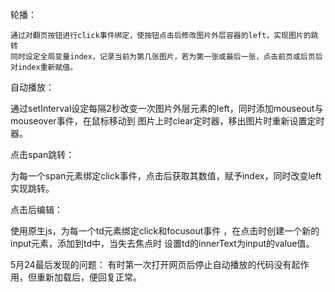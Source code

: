 轮播：
    
    通过对翻页按钮进行click事件绑定，使按钮点击后修改图片外层容器的left，实现图片的跳转
    同时设定全局变量index，记录当前为第几张图片，若为第一张或最后一张，点击前页或后页后
    对index重新赋值。
    
自动播放：

   通过setInterval设定每隔2秒改变一次图片外层元素的left，同时添加mouseout与mouseover事件，在鼠标移动到
   图片上时clear定时器，移出图片时重新设置定时器。
   
点击span跳转：

   为每一个span元素绑定click事件，点击后获取其数值，赋予index，同时改变left实现跳转。
   
 点击后编辑：
   
   使用原生js，为每一个td元素绑定click和focusout事件 ，在点击时创建一个新的input元素，添加到td中，当失去焦点时
   设置td的innerText为input的value值。  

5月24最后发现的问题：
   有时第一次打开网页后停止自动播放的代码没有起作用，但重新加载后，便回复正常。  
